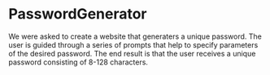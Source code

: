 # PasswordGenerator


We were asked to create a website that generaters a unique password. The user is guided through a series of prompts that help to specify parameters of the desired password. The end result is that the user receives a unique password consisting of 8-128 characters. 

